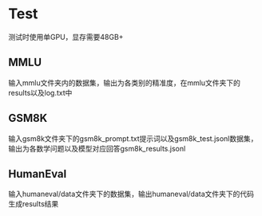 # Test
测试时使用单GPU，显存需要48GB+
## MMLU
输入mmlu文件夹内的数据集，输出为各类别的精准度，在mmlu文件夹下的results以及log.txt中
## GSM8K
输入gsm8k文件夹下的gsm8k_prompt.txt提示词以及gsm8k_test.jsonl数据集，输出为各数学问题以及模型对应回答gsm8k_results.jsonl
## HumanEval
输入humaneval/data文件夹下的数据集，输出humaneval/data文件夹下的代码生成results结果